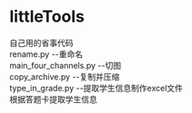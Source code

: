 # littleTools
自己用的省事代码<br>
rename.py                      --重命名<br>
main_four_channels.py          --切图<br>
copy_archive.py                --复制并压缩<br>
type_in_grade.py               --提取学生信息制作excel文件<br>
                                根据答题卡提取学生信息
